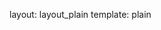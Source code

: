 layout: layout_plain
template: plain

<script src="https://raw.github.com/mrdoob/three.js/master/build/three.min.js"></script>
<script src="https://raw.github.com/mrdoob/three.js/master/examples/js/controls/TrackballControls.js"></script>
<script src="https://www.greensock.com/js/src/TweenMax.min.js"></script>

<script type="text/javascript">
	// global namespace for our app
	window.Walk = {};
</script>

<script src="https://raw.github.com/craftstudios/Walk-Cycle/0.3/app/viewport.js"></script>
<script src="https://raw.github.com/craftstudios/Walk-Cycle/0.3/app/material_factory.js"></script>
<script src="https://raw.github.com/craftstudios/Walk-Cycle/0.3/app/app.js"></script>